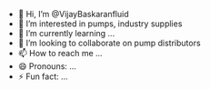 - 👋 Hi, I’m @VijayBaskaranfluid
- 👀 I’m interested in pumps, industry supplies
- 🌱 I’m currently learning ...
- 💞️ I’m looking to collaborate on pump distributors
- 📫 How to reach me ...
- 😄 Pronouns: ...
- ⚡ Fun fact: ...

<!---
VijayBaskaranfluid/VijayBaskaranfluid is a ✨ special ✨ repository because its `README.md` (this file) appears on your GitHub profile.
You can click the Preview link to take a look at your changes.
--->
